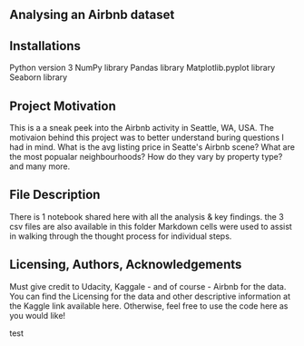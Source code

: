 ## Analysing an Airbnb dataset

## Installations

Python version 3
NumPy library
Pandas library
Matplotlib.pyplot library
Seaborn library

## Project Motivation

This is a a sneak peek into the Airbnb activity in Seattle, WA, USA.
The motivaion behind this project was to better understand buring questions I had in mind. What is the avg listing price in Seatte's Airbnb scene? What are the most popualar neighbourhoods? How do they vary by property type? and many more.

## File Description

There is 1 notebook shared here with all the analysis & key findings. 
the 3 csv files are also available in this folder
Markdown cells were used to assist in walking through the thought process for individual steps.

## Licensing, Authors, Acknowledgements

Must give credit to Udacity, Kaggale - and of course - Airbnb for the data. You can find the Licensing for the data and other descriptive information at the Kaggle link available here. Otherwise, feel free to use the code here as you would like!

test
